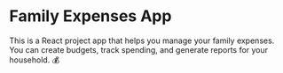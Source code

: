 # Family Expenses App

This is a React project app that helps you manage your family expenses. You can create budgets, track spending, and generate reports for your household. 💰

